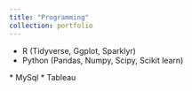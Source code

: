 ```yaml
---
title: "Programming"
collection: portfolio
---
```


* R (Tidyverse, Ggplot, Sparklyr) 
* Python (Pandas, Numpy, Scipy, Scikit learn) 
<div data-iframe-width="150" 
  data-iframe-height="270" 
  data-share-badge-id="312f2fc9-4f7e-4887-ba00-6616301a24d9" 
  data-share-badge-host="https://www.credly.com">
  </div><script type="text/javascript" 
          async src="//cdn.credly.com/assets/utilities/embed.js"></script> 
* MySql 
* Tableau 


